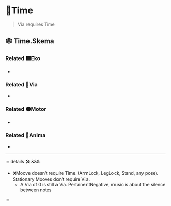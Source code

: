 # 🔻<via>Time</via>

> Via requires Time

## 🕸 Time.Skema

### Related 🟩<ekos>Eko</ekos>

-

### Related 🔻<via>Via</via>

-

### Related 🟠<motor>Motor</motor>

-

### Related 💜<anima>Anima</anima>

-

---

<!-- =================================================== -->
<!-- =================================================== -->
<!-- =================================================== -->
<!-- =================================================== -->
<!-- =================================================== -->
::: details 🛠 <dev>&&&</dev>

- ❌<error>Moove doesn't require Time. (ArmLock, LegLock, Stand, any pose). Stationary Mooves don't require Via.</error>
    - A Via of 0 is still a Via. PertainentNegative, music is about the silence between notes

:::
